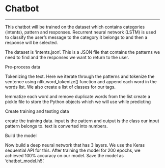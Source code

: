 # Chatbot
----------------

This chatbot will be trained on the dataset which contains categories (intents), pattern and responses. Recurrent neural network (LSTM) is used to classify the user’s message to the category it belongs to and then a response will be selected.

The dataset is ‘intents.json’. This is a JSON file that contains the patterns we need to find and the responses we want to return to the user.

Pre-process data

Tokenizing  the text. Here we iterate through the patterns and tokenize the sentence using nltk.word_tokenize() function and append each word in the words list. We also create a list of classes for our tags.

lemmatize each word and remove duplicate words from the list
create a pickle file to store the Python objects which we will use while predicting

Create training and testing data

create the training data. input is the pattern and output is the class our input pattern belongs to. text is converted into numbers.

Build the model

Now build a deep neural network that has 3 layers. We use the Keras sequential API for this. After training the model for 200 epochs, we achieved 100% accuracy on our model. Save the model as ‘chatbot_model.h5’.

